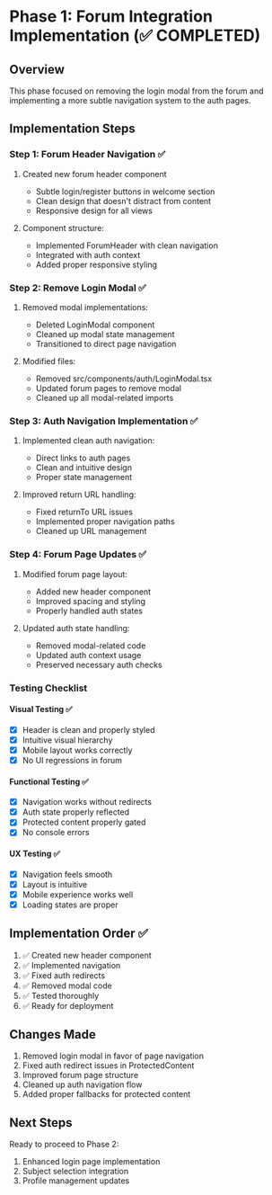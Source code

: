 # Phase 1: Forum Integration Implementation (✅ COMPLETED)

## Overview

This phase focused on removing the login modal from the forum and implementing a more subtle navigation system to the auth pages.

## Implementation Steps

### Step 1: Forum Header Navigation ✅

1. Created new forum header component

   - Subtle login/register buttons in welcome section
   - Clean design that doesn't distract from content
   - Responsive design for all views

2. Component structure:
   - Implemented ForumHeader with clean navigation
   - Integrated with auth context
   - Added proper responsive styling

### Step 2: Remove Login Modal ✅

1. Removed modal implementations:

   - Deleted LoginModal component
   - Cleaned up modal state management
   - Transitioned to direct page navigation

2. Modified files:
   - Removed src/components/auth/LoginModal.tsx
   - Updated forum pages to remove modal
   - Cleaned up all modal-related imports

### Step 3: Auth Navigation Implementation ✅

1. Implemented clean auth navigation:

   - Direct links to auth pages
   - Clean and intuitive design
   - Proper state management

2. Improved return URL handling:
   - Fixed returnTo URL issues
   - Implemented proper navigation paths
   - Cleaned up URL management

### Step 4: Forum Page Updates ✅

1. Modified forum page layout:

   - Added new header component
   - Improved spacing and styling
   - Properly handled auth states

2. Updated auth state handling:
   - Removed modal-related code
   - Updated auth context usage
   - Preserved necessary auth checks

### Testing Checklist

#### Visual Testing ✅

- [x] Header is clean and properly styled
- [x] Intuitive visual hierarchy
- [x] Mobile layout works correctly
- [x] No UI regressions in forum

#### Functional Testing ✅

- [x] Navigation works without redirects
- [x] Auth state properly reflected
- [x] Protected content properly gated
- [x] No console errors

#### UX Testing ✅

- [x] Navigation feels smooth
- [x] Layout is intuitive
- [x] Mobile experience works well
- [x] Loading states are proper

## Implementation Order ✅

1. ✅ Created new header component
2. ✅ Implemented navigation
3. ✅ Fixed auth redirects
4. ✅ Removed modal code
5. ✅ Tested thoroughly
6. ✅ Ready for deployment

## Changes Made

1. Removed login modal in favor of page navigation
2. Fixed auth redirect issues in ProtectedContent
3. Improved forum page structure
4. Cleaned up auth navigation flow
5. Added proper fallbacks for protected content

## Next Steps

Ready to proceed to Phase 2:

1. Enhanced login page implementation
2. Subject selection integration
3. Profile management updates
